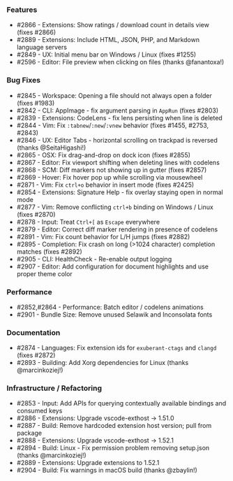 ### Features

- #2866 - Extensions: Show ratings / download count in details view (fixes #2866)
- #2889 - Extensions: Include HTML, JSON, PHP, and Markdown language servers
- #2849 - UX: Initial menu bar on Windows / Linux (fixes #1255)
- #2596 - Editor: File preview when clicking on files (thanks @fanantoxa!)

### Bug Fixes

- #2845 - Workspace: Opening a file should not always open a folder (fixes #1983)
- #2842 - CLI: AppImage - fix argument parsing in `AppRun` (fixes #2803)
- #2839 - Extensions: CodeLens - fix lens persisting when line is deleted
- #2844 - Vim: Fix `:tabnew`/`:new`/`:vnew` behavior (fixes #1455, #2753, #2843)
- #2846 - UX: Editor Tabs - horizontal scrolling on trackpad is reversed (thanks @SeitaHigashi!)
- #2865 - OSX: Fix drag-and-drop on dock icon (fixes #2855)
- #2867 - Editor: Fix viewport shifting when deleting lines with codelens
- #2868 - SCM: Diff markers not showing up in gutter (fixes #2857)
- #2869 - Hover: Fix hover pop up while scrolling via mousewheel
- #2871 - Vim: Fix `ctrl+o` behavior in insert mode (fixes #2425)
- #2854 - Extensions: Signature Help - fix overlay staying open in normal mode
- #2877 - Vim: Remove conflicting `ctrl+b` binding on Windows / Linux (fixes #2870)
- #2878 - Input: Treat `Ctrl+[` as `Escape` everywhere
- #2879 - Editor: Correct diff marker rendering in presence of codelens
- #2891 - Vim: Fix count behavior for L/H jumps (fixes #2882)
- #2895 - Completion: Fix crash on long (>1024 character) completion matches (fixes #2892)
- #2905 - CLI: HealthCheck - Re-enable output logging
- #2907 - Editor: Add configuration for document highlights and use proper theme color

### Performance

- #2852,#2864 - Performance: Batch editor / codelens animations
- #2901 - Bundle Size: Remove unused Selawik and Inconsolata fonts

### Documentation

- #2874 - Languages: Fix extension ids for `exuberant-ctags` and `clangd` (fixes #2872)
- #2893 - Building: Add Xorg dependencies for Linux (thanks @marcinkoziej!)

### Infrastructure / Refactoring

- #2853 - Input: Add APIs for querying contextually available bindings and consumed keys
- #2886 - Extensions: Upgrade vscode-exthost -> 1.51.0
- #2887 - Build: Remove hardcoded extension host version; pull from package
- #2888 - Extensions: Upgrade vscode-exthost -> 1.52.1
- #2894 - Build: Linux - Fix permission problem removing setup.json (thanks @marcinkoziej!)
- #2889 - Extensions: Upgrade extensions to 1.52.1
- #2904 - Build: Fix warnings in macOS build (thanks @zbaylin!)
